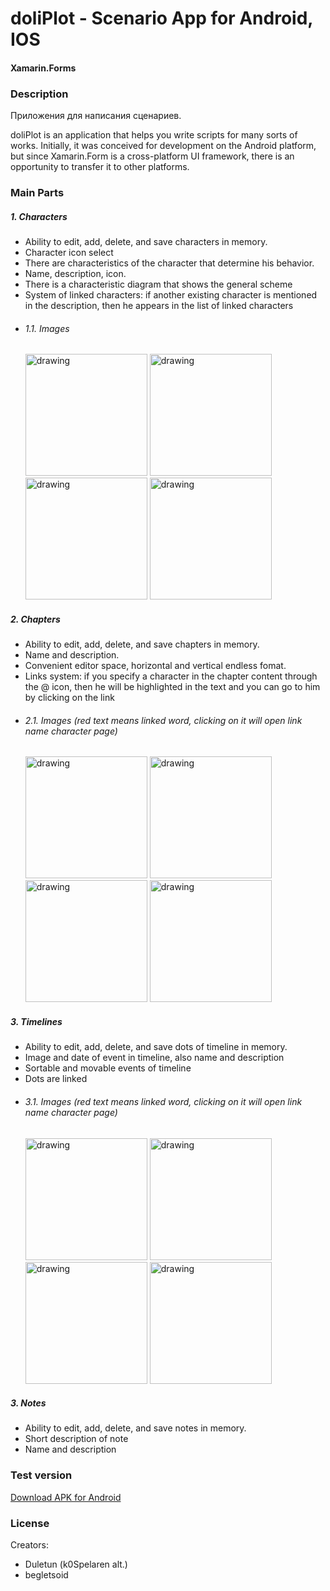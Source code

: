# doliPlot - Scenario App for Android, IOS
#### Xamarin.Forms
### Description

Приложения для написания сценариев.

doliPlot is an application that helps you write scripts for many sorts of works.
Initially, it was conceived for development on the Android platform, but since Xamarin.Form is a cross-platform UI framework, there is an opportunity to transfer it to other platforms.


### Main Parts
##### 1. Characters
- Ability to edit, add, delete, and save characters in memory.
- Character icon select
- There are characteristics of the character that determine his behavior.
- Name, description, icon.
- There is a characteristic diagram that shows the general scheme
- System of linked characters: if another existing character is mentioned in the description, then he appears in the list of linked characters
- ###### 1.1. Images
  <p float="left">
  <img src="https://user-images.githubusercontent.com/76465730/149429520-194ef928-9c5b-433c-b77c-cd46e9b2031c.png" alt="drawing" width="195"/>
  <img src="https://user-images.githubusercontent.com/76465730/149429900-ceb4b73c-e241-44d0-b2d9-0cab1bac40fa.png" alt="drawing" width="195"/>
  <img src="https://user-images.githubusercontent.com/76465730/149429924-09229a1d-d9c4-4308-9527-806fa095a641.png" alt="drawing" width="195"/>
  <img src="https://user-images.githubusercontent.com/76465730/149429947-993f467f-87cd-42cc-8345-0b53a0b54b56.png" alt="drawing" width="195"/>
  </p>



##### 2. Chapters
- Ability to edit, add, delete, and save chapters in memory.
- Name and description.
- Сonvenient editor space, horizontal and vertical endless fomat.
- Links system: if you specify a character in the chapter content through the @ icon, then he will be highlighted in the text and you can go to him by clicking on the link
- ###### 2.1. Images (red text means linked word, clicking on it will open link name character page)
  <p float="left">
  <img src="https://user-images.githubusercontent.com/76465730/149430261-3293998a-84c4-432f-bb1e-7ac0494c4399.png" alt="drawing" width="195"/>
  <img src="https://user-images.githubusercontent.com/76465730/149430276-c4744348-ac14-4185-b89c-72438e5f0e96.png" alt="drawing" width="195"/>
  <img src="https://user-images.githubusercontent.com/76465730/149430303-40651404-6b31-411c-9bdf-264cddf8ae27.png" alt="drawing" width="195"/>
  <img src="https://user-images.githubusercontent.com/76465730/149430802-705bd09c-1f8d-42c4-ae75-3bd9dadc1371.png" alt="drawing" width="195"/>
  </p>


##### 3. Timelines
- Ability to edit, add, delete, and save dots of timeline in memory.
- Image and date of event in timeline, also name and description
- Sortable and movable events of timeline
- Dots are linked
- ###### 3.1. Images (red text means linked word, clicking on it will open link name character page)
  <p float="left">
  <img src="https://user-images.githubusercontent.com/76465730/149430845-4b3a0bd3-7186-41f5-979b-bb516b37a9fe.png" alt="drawing" width="195"/>
  <img src="https://user-images.githubusercontent.com/76465730/149430872-f9cf60ef-455d-4d21-bf0a-f23544530308.png" alt="drawing" width="195"/>
  <img src="https://user-images.githubusercontent.com/76465730/149430893-b084caee-d70b-418e-a91c-b8432361d7fd.png" alt="drawing" width="195"/>
  <img src="https://user-images.githubusercontent.com/76465730/149430941-e1fe2640-81ae-43cc-a026-c45aec53002c.png" alt="drawing" width="195"/>
  </p>



##### 3. Notes
- Ability to edit, add, delete, and save notes in memory.
- Short description of note
- Name and description


### Test version
[Download APK for Android](https://github.com/Duletun/doliPlot/releases)

### License
Creators:
- Duletun (k0Spelaren alt.)
- begletsoid
